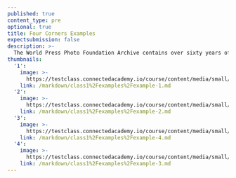 ```yaml
---
published: true
content_type: pre
optional: true
title: Four Corners Examples
expectsubmission: false
description: >-
  The World Press Photo Foundation Archive contains over sixty years of iconic images. We have selected some of the recent winners and reimagined them as Four Corners Images. It is an example of how 4C can be creatively adapted to add rich meta-date to historical images. Instead of the frames before and after, we have included contemporaneous and subject-related content and for the codes of ethics we have instead substituted the WPPF competition rules.
thumbnails:
  '1':
    image: >-
      https://testclass.connectedacademy.io/course/content/media/small/example-1.jpg
    link: /markdown/class1%2Fexamples%2Fexample-1.md
  '2':
    image: >-
      https://testclass.connectedacademy.io/course/content/media/small/example-2.jpg
    link: /markdown/class1%2Fexamples%2Fexample-2.md
  '3':
    image: >-
      https://testclass.connectedacademy.io/course/content/media/small/example-3.jpg
    link: /markdown/class1%2Fexamples%2Fexample-4.md
  '4':
    image: >-
      https://testclass.connectedacademy.io/course/content/media/small/example-4.jpg
    link: /markdown/class1%2Fexamples%2Fexample-3.md
---
```

